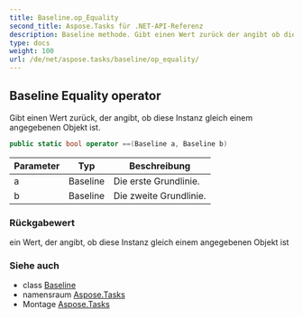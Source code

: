 ```yaml
---
title: Baseline.op_Equality
second_title: Aspose.Tasks für .NET-API-Referenz
description: Baseline methode. Gibt einen Wert zurück der angibt ob diese Instanz gleich einem angegebenen Objekt ist.
type: docs
weight: 100
url: /de/net/aspose.tasks/baseline/op_equality/
---
```

## Baseline Equality operator

Gibt einen Wert zurück, der angibt, ob diese Instanz gleich einem angegebenen Objekt ist.

```csharp
public static bool operator ==(Baseline a, Baseline b)
```

| Parameter | Typ | Beschreibung |
| --- | --- | --- |
| a | Baseline | Die erste Grundlinie. |
| b | Baseline | Die zweite Grundlinie. |

### Rückgabewert

ein Wert, der angibt, ob diese Instanz gleich einem angegebenen Objekt ist

### Siehe auch

* class [Baseline](../)
* namensraum [Aspose.Tasks](../../baseline/)
* Montage [Aspose.Tasks](../../../)


